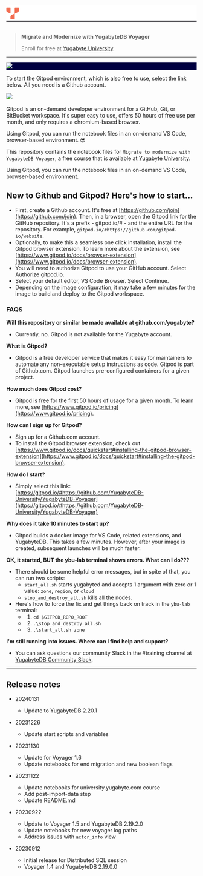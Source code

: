<div style="width:100%; background-color: #121017"><a target="_blank" href="http://university.yugabyte.com?utm_source=gitpod&utm_medium=notebook"><img src="assets/YBU_Logo.png" /></a></div><br>

> **Migrate and Modernize with YugabyteDB Voyager**
>
> Enroll for free at  [Yugabyte University](https://university.yugabyte.com/courses/YugabyteDB-Voyager).
>


---
<div style="width:100%; background-color: #000041"><img src="assets/Gitpod_YugabyteDB_Voyager.gif" /></div>

To start the Gitpod environment, which is also free to use, select the link below. All you need is a Github account.


[![](https://gitpod.io/button/open-in-gitpod.svg)](https://gitpod.io/#https://github.com/YugabyteDB-University/YugabyteDB-Voyager)

Gitpod is an on-demand developer environment for a GitHub, Git, or BitBucket workspace. It's super easy to use, offers 50 hours of free use per month, and only requires a chromium-based browser.

Using Gitpod, you can run the notebook files in an on-demand VS Code, browser-based environment. 😎

This repository contains the notebook files for `Migrate to modernize with YugabyteDB Voyager`, a free course that is available at [Yugabyte University](https://university.yugabyte.com/courses/migrate-and-modernize-with-yugabytedb-voyager?utm_source=gitpod&utm_medium=notebook).

Using Gitpod, you can run the notebook files in an on-demand VS Code, browser-based environment.


## New to Github and Gitpod? Here's how to start...

- First, create a Github account. It's free at [https://github.com/join](https://github.com/join). Then, in a browser, open the Gitpod link for the GitHub repository. It's a prefix -  gitpod.io/# - and the entire URL for the repository. For example, `gitpod.io/#https://github.com/gitpod-io/website`.
- Optionally, to make this a seamless one click installation, install the Gitpod browser extension. To learn more about the extension, see [https://www.gitpod.io/docs/browser-extension](https://www.gitpod.io/docs/browser-extension).
- You will need to authorize Gitpod to use your GitHub account. Select Authorize gitpod.io.
- Select your default editor, VS Code Browser. Select Continue.
- Depending on the image configuration, it may take a few minutes for the image to build and deploy to the Gitpod workspace.


### FAQS

**Will this repository or similar be made available at github.com/yugabyte?**
- Currently, no. Gitpod is not available for the Yugabyte account.

**What is Gitpod?**
- Gitpod is a free developer service that makes it easy for maintainers to automate any non-executable setup instructions as code. Gitpod is part of Github.com. Gitpod launches pre-configured containers for a given project. 
  
**How much does Gitpod cost?**
- Gitpod is free for the first 50 hours of usage for a given month. To learn more, see [https://www.gitpod.io/pricing](https://www.gitpod.io/pricing).

**How can I sign up for Gitpod?**
- Sign up for a Github.com account.
- To install the Gitpod browser extension, check out [https://www.gitpod.io/docs/quickstart#installing-the-gitpod-browser-extension](https://www.gitpod.io/docs/quickstart#installing-the-gitpod-browser-extension).

**How do I start?**
- Simply select this link: [https://gitpod.io/#https://github.com/YugabyteDB-University/YugabyteDB-Voyager](https://gitpod.io/#https://github.com/YugabyteDB-University/YugabyteDB-Voyager)


**Why does it take 10 minutes to start up?**
- Gitpod builds a docker image for VS Code, related extensions, and YugabyteDB. This takes a few minutes. However, after your image is created, subsequent launches will be much faster.

**OK, it started, BUT the ybu-lab terminal shows errors. What can I do???**
- There should be some helpful error messages, but in spite of that, you can run two scripts:
  - `start_all.sh` starts yugabyted and accepts 1 argument with zero or 1 value: `zone`, `region`, or `cloud`
  - `stop_and_destroy_all.sh` kills all the nodes.
- Here's how to force the fix and get things back on track in the `ybu-lab` terminal:
  - 1) `cd $GITPOD_REPO_ROOT`
  - 2) `.\stop_and_destroy_all.sh`
  - 3) `.\start_all.sh zone`

**I'm still running into issues. Where can I find help and support?**
- You can ask questions our community Slack in the #training channel at [YugabyteDB Community Slack](https://join.slack.com/t/yugabyte-db/shared_invite/zt-xbd652e9-3tN0N7UG0eLpsace4t1d2A/?utm_source=gitpod&utm_medium=notebook).


---
## Release notes
- 20240131
  - Update to YugabyteDB 2.20.1
- 20231226
  - Update start scripts and variables
- 20231130
  - Update for Voyager 1.6
  - Update notebooks for end migration and new boolean flags

- 20231122
  - Update notebooks for university.yugabyte.com course
  - Add post-import-data step
  - Update README.md
  

- 20230922
  - Update to Voyager 1.5 and YugabyteDB 2.19.2.0
  - Update notebooks for new voyager log paths
  - Address issues with `actor_info` view
  

- 20230912
  - Initial release for Distributed SQL session
  - Voyager 1.4 and YugabyteDB 2.19.0.0
